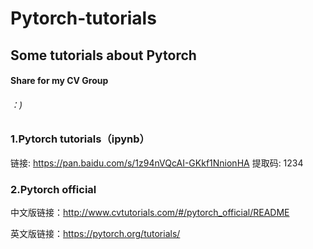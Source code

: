 # Pytorch-tutorials
## Some tutorials about Pytorch
#### Share for my CV Group 
###### ：)



### 1.Pytorch tutorials（ipynb）

链接: https://pan.baidu.com/s/1z94nVQcAI-GKkf1NnionHA 
提取码: 1234

### 2.Pytorch official 

中文版链接：http://www.cvtutorials.com/#/pytorch_official/README

英文版链接：https://pytorch.org/tutorials/
